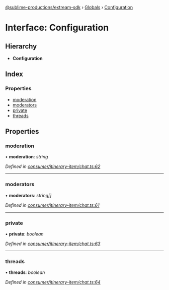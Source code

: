 [@sublime-productions/extream-sdk](../README.md) › [Globals](../globals.md) › [Configuration](configuration.md)

# Interface: Configuration

## Hierarchy

* **Configuration**

## Index

### Properties

* [moderation](configuration.md#moderation)
* [moderators](configuration.md#moderators)
* [private](configuration.md#private)
* [threads](configuration.md#threads)

## Properties

###  moderation

• **moderation**: *string*

*Defined in [consumer/itinerary-item/chat.ts:62](https://github.com/Extream-SaaS/ex-sdk/blob/936e0b7/src/consumer/itinerary-item/chat.ts#L62)*

___

###  moderators

• **moderators**: *string[]*

*Defined in [consumer/itinerary-item/chat.ts:61](https://github.com/Extream-SaaS/ex-sdk/blob/936e0b7/src/consumer/itinerary-item/chat.ts#L61)*

___

###  private

• **private**: *boolean*

*Defined in [consumer/itinerary-item/chat.ts:63](https://github.com/Extream-SaaS/ex-sdk/blob/936e0b7/src/consumer/itinerary-item/chat.ts#L63)*

___

###  threads

• **threads**: *boolean*

*Defined in [consumer/itinerary-item/chat.ts:64](https://github.com/Extream-SaaS/ex-sdk/blob/936e0b7/src/consumer/itinerary-item/chat.ts#L64)*
